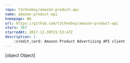 ```yaml
---
repo: t3chnoboy/amazon-product-api
name: amazon-product-api
homepage: NA
url: https://github.com/t3chnoboy/amazon-product-api
stars: 367
starredAt: 2017-12-30T21:53:47Z
description: |-
    :credit_card: Amazon Product Advertising API client
---
```


[object Object]
